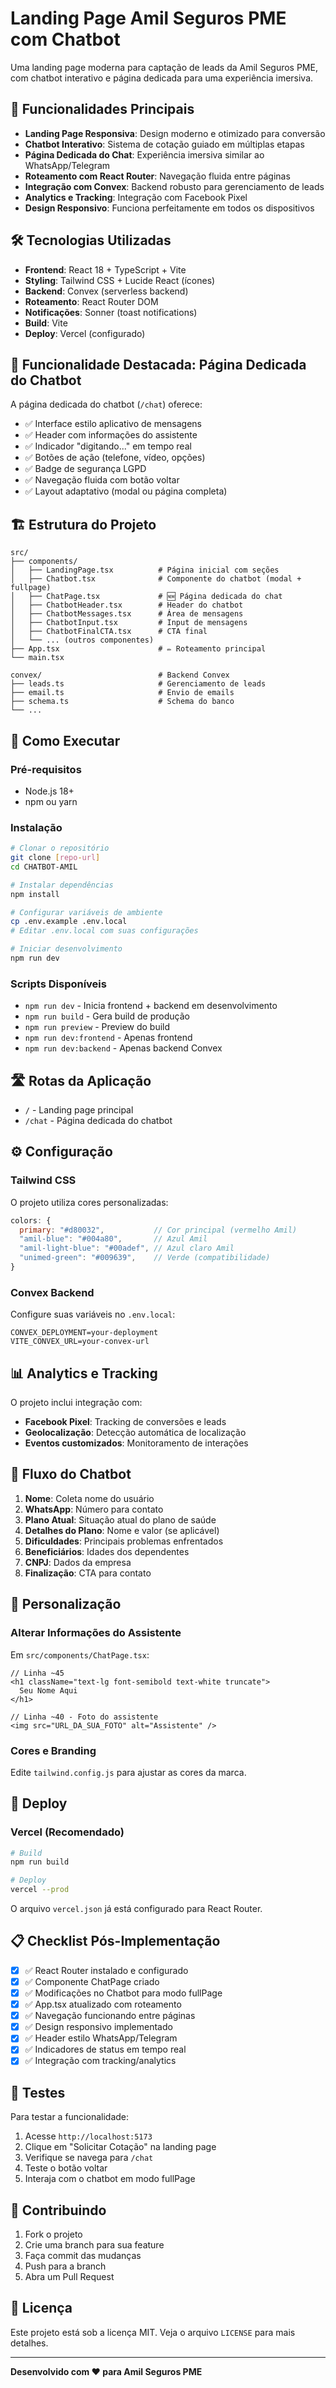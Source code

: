 # Landing Page Amil Seguros PME com Chatbot

Uma landing page moderna para captação de leads da Amil Seguros PME, com chatbot interativo e página dedicada para uma experiência imersiva.

## 🚀 Funcionalidades Principais

- **Landing Page Responsiva**: Design moderno e otimizado para conversão
- **Chatbot Interativo**: Sistema de cotação guiado em múltiplas etapas
- **Página Dedicada do Chat**: Experiência imersiva similar ao WhatsApp/Telegram
- **Roteamento com React Router**: Navegação fluida entre páginas
- **Integração com Convex**: Backend robusto para gerenciamento de leads
- **Analytics e Tracking**: Integração com Facebook Pixel
- **Design Responsivo**: Funciona perfeitamente em todos os dispositivos

## 🛠️ Tecnologias Utilizadas

- **Frontend**: React 18 + TypeScript + Vite
- **Styling**: Tailwind CSS + Lucide React (ícones)
- **Backend**: Convex (serverless backend)
- **Roteamento**: React Router DOM
- **Notificações**: Sonner (toast notifications)
- **Build**: Vite
- **Deploy**: Vercel (configurado)

## 📱 Funcionalidade Destacada: Página Dedicada do Chatbot

A página dedicada do chatbot (`/chat`) oferece:

- ✅ Interface estilo aplicativo de mensagens
- ✅ Header com informações do assistente
- ✅ Indicador "digitando..." em tempo real
- ✅ Botões de ação (telefone, vídeo, opções)
- ✅ Badge de segurança LGPD
- ✅ Navegação fluida com botão voltar
- ✅ Layout adaptativo (modal ou página completa)

## 🏗️ Estrutura do Projeto

```
src/
├── components/
│   ├── LandingPage.tsx          # Página inicial com seções
│   ├── Chatbot.tsx              # Componente do chatbot (modal + fullpage)
│   ├── ChatPage.tsx             # 🆕 Página dedicada do chat
│   ├── ChatbotHeader.tsx        # Header do chatbot
│   ├── ChatbotMessages.tsx      # Área de mensagens
│   ├── ChatbotInput.tsx         # Input de mensagens
│   ├── ChatbotFinalCTA.tsx      # CTA final
│   └── ... (outros componentes)
├── App.tsx                      # ✏️ Roteamento principal
└── main.tsx

convex/                          # Backend Convex
├── leads.ts                     # Gerenciamento de leads
├── email.ts                     # Envio de emails
├── schema.ts                    # Schema do banco
└── ...
```

## 🚀 Como Executar

### Pré-requisitos
- Node.js 18+
- npm ou yarn

### Instalação
```bash
# Clonar o repositório
git clone [repo-url]
cd CHATBOT-AMIL

# Instalar dependências
npm install

# Configurar variáveis de ambiente
cp .env.example .env.local
# Editar .env.local com suas configurações

# Iniciar desenvolvimento
npm run dev
```

### Scripts Disponíveis
- `npm run dev` - Inicia frontend + backend em desenvolvimento
- `npm run build` - Gera build de produção
- `npm run preview` - Preview do build
- `npm run dev:frontend` - Apenas frontend
- `npm run dev:backend` - Apenas backend Convex

## 🛣️ Rotas da Aplicação

- `/` - Landing page principal
- `/chat` - Página dedicada do chatbot

## ⚙️ Configuração

### Tailwind CSS
O projeto utiliza cores personalizadas:
```javascript
colors: {
  primary: "#d80032",           // Cor principal (vermelho Amil)
  "amil-blue": "#004a80",       // Azul Amil
  "amil-light-blue": "#00adef", // Azul claro Amil
  "unimed-green": "#009639",    // Verde (compatibilidade)
}
```

### Convex Backend
Configure suas variáveis no `.env.local`:
```env
CONVEX_DEPLOYMENT=your-deployment
VITE_CONVEX_URL=your-convex-url
```

## 📊 Analytics e Tracking

O projeto inclui integração com:
- **Facebook Pixel**: Tracking de conversões e leads
- **Geolocalização**: Detecção automática de localização
- **Eventos customizados**: Monitoramento de interações

## 🔄 Fluxo do Chatbot

1. **Nome**: Coleta nome do usuário
2. **WhatsApp**: Número para contato
3. **Plano Atual**: Situação atual do plano de saúde
4. **Detalhes do Plano**: Nome e valor (se aplicável)
5. **Dificuldades**: Principais problemas enfrentados
6. **Beneficiários**: Idades dos dependentes
7. **CNPJ**: Dados da empresa
8. **Finalização**: CTA para contato

## 🎨 Personalização

### Alterar Informações do Assistente
Em `src/components/ChatPage.tsx`:
```tsx
// Linha ~45
<h1 className="text-lg font-semibold text-white truncate">
  Seu Nome Aqui
</h1>

// Linha ~40 - Foto do assistente
<img src="URL_DA_SUA_FOTO" alt="Assistente" />
```

### Cores e Branding
Edite `tailwind.config.js` para ajustar as cores da marca.

## 🚀 Deploy

### Vercel (Recomendado)
```bash
# Build
npm run build

# Deploy
vercel --prod
```

O arquivo `vercel.json` já está configurado para React Router.

## 📋 Checklist Pós-Implementação

- [x] ✅ React Router instalado e configurado
- [x] ✅ Componente ChatPage criado
- [x] ✅ Modificações no Chatbot para modo fullPage
- [x] ✅ App.tsx atualizado com roteamento
- [x] ✅ Navegação funcionando entre páginas
- [x] ✅ Design responsivo implementado
- [x] ✅ Header estilo WhatsApp/Telegram
- [x] ✅ Indicadores de status em tempo real
- [x] ✅ Integração com tracking/analytics

## 📱 Testes

Para testar a funcionalidade:

1. Acesse `http://localhost:5173`
2. Clique em "Solicitar Cotação" na landing page
3. Verifique se navega para `/chat`
4. Teste o botão voltar
5. Interaja com o chatbot em modo fullPage

## 🤝 Contribuindo

1. Fork o projeto
2. Crie uma branch para sua feature
3. Faça commit das mudanças
4. Push para a branch
5. Abra um Pull Request

## 📄 Licença

Este projeto está sob a licença MIT. Veja o arquivo `LICENSE` para mais detalhes.

---

**Desenvolvido com ❤️ para Amil Seguros PME**
